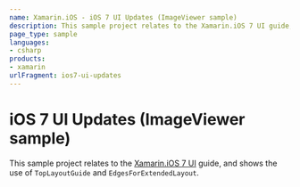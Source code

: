 ```yaml
---
name: Xamarin.iOS - iOS 7 UI Updates (ImageViewer sample)
description: This sample project relates to the Xamarin.iOS 7 UI guide, and shows the use of TopLayoutGuide and EdgesForExtendedLayout.
page_type: sample
languages:
- csharp
products:
- xamarin
urlFragment: ios7-ui-updates
---
```

# iOS 7 UI Updates (ImageViewer sample)

This sample project relates to the [Xamarin.iOS 7 UI](https://docs.microsoft.com/xamarin/ios/platform/introduction-to-ios7/ios7-ui) guide, and shows the use of `TopLayoutGuide` and `EdgesForExtendedLayout`.

